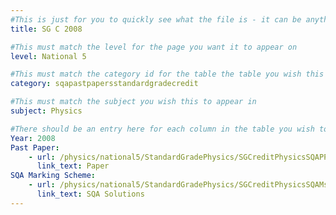 ```yaml
---
#This is just for you to quickly see what the file is - it can be anything you want
title: SG C 2008

#This must match the level for the page you want it to appear on
level: National 5

#This must match the category id for the table the table you wish this to appear in
category: sqapastpapersstandardgradecredit

#This must match the subject you wish this to appear in
subject: Physics

#There should be an entry here for each column in the table you wish to populate:
Year: 2008
Past Paper:
    - url: /physics/national5/StandardGradePhysics/SGCreditPhysicsSQAPP/SGCreditPhysicsSQApp2008.pdf
      link_text: Paper
SQA Marking Scheme:
    - url: /physics/national5/StandardGradePhysics/SGCreditPhysicsSQAMsch/SGCreditPhysicsSQAmsch2008.pdf
      link_text: SQA Solutions
---
```


